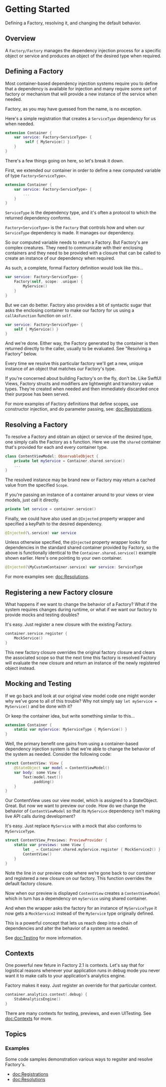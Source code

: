 #  Getting Started

Defining a Factory, resolving it, and changing the default behavior.

## Overview

A ``Factory/Factory`` manages the dependency injection process for a specific object or service and produces an object of the desired type when required. 


## Defining a Factory

Most container-based dependency injection systems require you to define that a dependency is available for injection and many require some sort of factory or mechanism that will provide a new instance of the service when needed.

Factory, as you may have guessed from the name, is no exception. 

Here's a simple registration that creates a `ServiceType` dependency for us when needed. 

```swift
extension Container {
    var service: Factory<ServiceType> {
         self { MyService() }
    }
}
```
There's a few things going on here, so let's break it down. 

First, we extended our container in order to define a new computed variable of type `Factory<ServiceType>`. 

```swift
extension Container {
    var service: Factory<ServiceType> {
        ...
    }
}
```

`ServiceType` is the dependency type, and it's often a protocol to which the returned dependency conforms. 

`Factory<ServiceType>` is the ``Factory`` that controls how and when our `ServiceType` dependency is made. It manages our dependency. 

So our computed variable needs to return a Factory. But Factory's are complex creatures. They need to communicate with their enclosing containers and they need to be provided with a closure that can be called to create an instance of our dependency when required. 

As such, a complete, formal Factory definition would look like this...
```swift
var service: Factory<ServiceType> {
    Factory(self, scope: .unique) { 
        MyService()
    }
}
```
But we can do better. Factory also provides a bit of syntactic sugar that asks the enclosing container to make our factory for us using a `callAsFunction` function on `self`.

```swift
var service: Factory<ServiceType> {
    self { MyService() }
}
```
And we're done. Either way, the Factory generated by the container is then returned directly to the caller, usually to be evaluated. See "Resolving a Factory" below.

Every time we resolve this particular factory we'll get a new, unique instance of an object that matches our Factory's type. 

If you're concerned about building Factory's on the fly, don't be. Like SwftUI Views, Factory structs and modifiers are lightweight and transitory value types. They're created when needed and then immediately discarded once their purpose has been served.

For more examples of Factory definitions that define scopes, use constructor injection, and do parameter passing, see: <doc:Registrations>.

## Resolving a Factory

To resolve a Factory and obtain an object or service of the desired type, one simply calls the Factory as s function. Here we use the `shared` container that's provided for each and every container type. 
```swift
class ContentViewModel: ObservableObject {
    private let myService = Container.shared.service()
    ...
}
```
The resolved instance may be brand new or Factory may return a cached value from the specified ``Scope``.

If you're passing an instance of a container around to your views or view models, just call it directly.

```swift
private let service = container.service()
```
Finally, we could have also used an `@Injected` property wrapper and specified a keyPath to the desired dependency.

```swift
@Injected(\.service) var service
```
Unless otherwise specified, the `@Injected` property wrapper looks for dependencies in the standard shared container provided by Factory, so the above is functionally identical to the `Container.shared.service()` example shown earlier. Here's one pointing to your own container.

```swift
@Injected(\MyCustomContainer.service) var service: ServiceType
```
For more examples see: <doc:Resolutions>.

## Registering a new Factory closure

What happens if we want to change the behavior of a Factory? What if the system requires changes during runtime, or what if we want our factory to provide mocks and testing doubles? 

It's easy. Just register a new closure with the existing Factory.

```swift
container.service.register {
    MockService()
}
```

This new factory closure overrides the original factory closure and clears the associated scope so that the next time this factory is resolved Factory will evaluate the new closure and return an instance of the newly registered object instead.

## Mocking and Testing

If we go back and look at our original view model code one might wonder why we've gone to all of this trouble? Why not simply say `let myService = MyService()` and be done with it? 

Or keep the container idea, but write something similar to this…

```swift
extension Container {
    static var myService: MyServiceType { MyService() }
}
```

Well, the primary benefit one gains from using a container-based dependency injection system is that we're able to change the behavior of the system as needed. Consider the following code:

```swift
struct ContentView: View {
    @StateObject var model = ContentViewModel()
    var body: some View {
        Text(model.text())
            .padding()
    }
}
```

Our ContentView uses our view model, which is assigned to a StateObject. Great. But now we want to preview our code. How do we change the behavior of `ContentViewModel` so that its `MyService` dependency isn't making live API calls during development? 

It's easy. Just replace `MyService` with a mock that also conforms to `MyServiceType`.

```swift
struct ContentView_Previews: PreviewProvider {
    static var previews: some View {
        let _ = Container.shared.myService.register { MockService2() }
        ContentView()
    }
}
```

Note the line in our preview code where we’re gone back to our container and registered a new closure on our factory. This function overrides the default factory closure.

Now when our preview is displayed `ContentView` creates a `ContentViewModel` which in turn has a dependency on `myService` using shared container. 

And when the wrapper asks the factory for an instance of `MyServiceType` it now gets a `MockService2` instead of the `MyService` type originally defined.

This is a powerful concept that lets us reach deep into a chain of dependencies and alter the behavior of a system as needed.

See <doc:Testing> for more information.

## Contexts

One powerful new feture in Factory 2.1 is contexts. Let's say that for logistical reasons whenever your application runs in debug mode you never want it to make calls to your application's analytics engine.

Factory makes it easy. Just register an override for that particular context.

```swift
container.analytics.context(.debug) {
    StubAnalyticsEngine()
}
```
There are many contexts for testing, previews, and even UITesting. See <doc:Contexts> for more.

## Topics

### Examples

Some code samples demonstration various ways to regsiter and resolve Factory's.

- <doc:Registrations>
- <doc:Resolutions>
